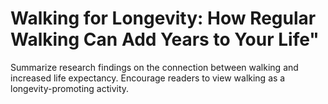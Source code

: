 # Walking for Longevity: How Regular Walking Can Add Years to Your Life"

Summarize research findings on the connection between walking and increased life expectancy.
Encourage readers to view walking as a longevity-promoting activity.

